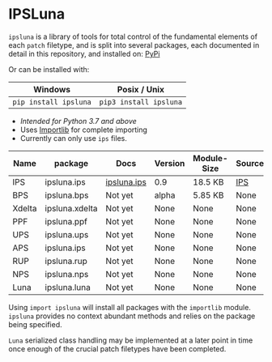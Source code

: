 # IPSLuna
`ipsluna`  is a library of tools for total control of the fundamental elements of each `patch` filetype, and is split into several packages, each documented in detail in this repository, and installed on: [PyPi]( https://pypi.org/project/ipsluna/)

Or can be installed with:

|Windows|Posix / Unix|
|--|--|
|`pip install ipsluna`  | `pip3 install ipsluna` |
 - *Intended for Python 3.7 and above*
 - Uses [Importlib](https://docs.python.org/3/library/importlib.html) for complete importing
 - Currently can only use `ips` files.
 

|Name | package |Docs| Version| Module-Size | Source |
|--|--|--|--|--|--|
|IPS|ipsluna.ips| [ipsluna.ips](https://github.com/BrettefromNesUniverse/ipsluna/blob/main/ipsluna.ips_docs.md) |0.9|18.5 KB |[IPS](https://github.com/BrettefromNesUniverse/ipsluna/blob/main/src/ipsluna/ips/__init__.py) |
|BPS|ipsluna.bps|Not yet|alpha|5.85 KB|None
|Xdelta|ipsluna.xdelta|Not yet|None|None|None
|PPF|ipsluna.ppf|Not yet|None|None|None
|UPS|ipsluna.ups|Not yet|None|None|None
|APS|ipsluna.ips|Not yet|None|None|None
|RUP|ipsluna.rup|Not yet|None|None|None
|NPS|ipsluna.nps|Not yet|None|None|None
|Luna|ipsluna.luna|Not yet|None|None|None

Using `import ipsluna` will install all packages with the `importlib` module. `ipsluna` provides no context abundant methods and relies on the package being specified.

`Luna` serialized class handling may be implemented at a later point in time once enough of the crucial patch filetypes have been completed.
